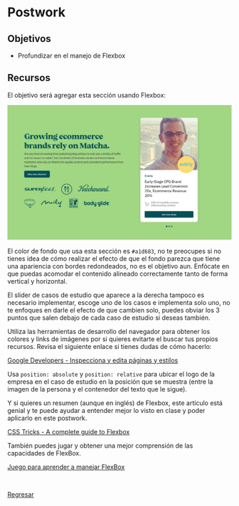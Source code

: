 # Postwork

## Objetivos

- Profundizar en el manejo de Flexbox

## Recursos

El objetivo será agregar esta sección usando Flexbox:

![Postwork](../assets/postwork.png)

El color de fondo que usa esta sección es `#a1d683`, no te preocupes si no tienes
idea de cómo realizar el efecto de que el fondo parezca que tiene una apariencia
con bordes redondeados, no es el objetivo aun. Enfócate en que puedas acomodar
el contenido alineado correctamente tanto de forma vertical y horizontal.

El slider de casos de estudio que aparece a la derecha tampoco es necesario
implementar, escoge uno de los casos e implementa solo uno, no te enfoques en
darle el efecto de que cambien solo, puedes obviar los 3 puntos que salen debajo
de cada caso de estudio si deseas también.

Utiliza las herramientas de desarrollo del navegador para obtener los colores y
links de imágenes por si quieres evitarte el buscar tus propios recursos. Revisa
el siguiente enlace si tienes dudas de cómo hacerlo:

[Google Developers - Inspecciona y edita páginas y estilos](https://developers.google.com/web/tools/chrome-devtools/inspect-styles?hl=es)

Usa `position: absolute` y `position: relative` para ubicar el logo de la empresa
en el caso de estudio en la posición que se muestra (entre la imagen de la
persona y el contenedor del texto que le sigue).

Y si quieres un resumen (aunque en inglés) de Flexbox, este artículo está genial
y te puede ayudar a entender mejor lo visto en clase y poder aplicarlo en este
postwork.

[CSS Tricks - A complete guide to Flexbox](https://css-tricks.com/snippets/css/a-guide-to-flexbox/)

También puedes jugar y obtener una mejor comprensión de las capacidades de FlexBox.

[Juego para aprender a manejar FlexBox](https://flexboxfroggy.com/#es)

<br/>

[Regresar](../README.md)